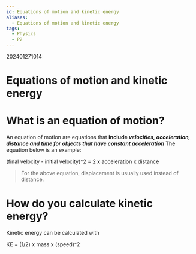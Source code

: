 ```yaml
---
id: Equations of motion and kinetic energy
aliases:
  - Equations of motion and kinetic energy
tags:
  - Physics
  - P2
---
```

202401271014
# Equations of motion and kinetic energy

# What is an equation of motion?

An equation of motion are equations that **include *velocities, acceleration, distance and time for objects that have constant acceleration*** The equation below is an example:

(final velocity  - initial velocity)^2 = 2 x acceleration x distance

>For the above equation, displacement is usually used instead of distance.

# How do you calculate kinetic energy?

Kinetic energy can be calculated with

KE = (1/2) x mass x (speed)^2


